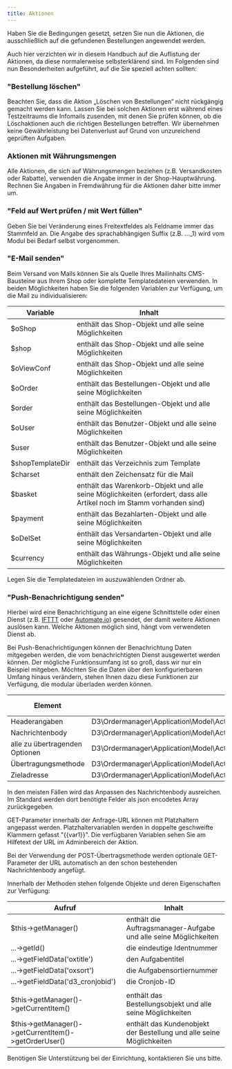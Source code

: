 ```yaml
---
title: Aktionen
---
```


Haben Sie die Bedingungen gesetzt, setzen Sie nun die Aktionen, die ausschließlich auf die gefundenen Bestellungen angewendet werden.

Auch hier verzichten wir in diesem Handbuch auf die Auflistung der Aktionen, da diese normalerweise selbsterklärend sind. Im Folgenden sind nun Besonderheiten aufgeführt, auf die Sie speziell achten sollten:

### "Bestellung löschen"
Beachten Sie, dass die Aktion „Löschen von Bestellungen“ nicht rückgängig gemacht werden kann. Lassen Sie bei solchen Aktionen erst während eines Testzeitraums die Infomails zusenden, mit denen Sie prüfen können, ob die Löschaktionen auch die richtigen Bestellungen betreffen. Wir übernehmen keine Gewährleistung bei Datenverlust auf Grund von unzureichend geprüften Aufgaben.

### Aktionen mit Währungsmengen
Alle Aktionen, die sich auf Währungsmengen beziehen (z.B. Versandkosten oder Rabatte), verwenden die Angabe immer in der Shop-Hauptwährung. Rechnen Sie Angaben in Fremdwährung für die Aktionen daher bitte immer um.

### "Feld auf Wert prüfen / mit Wert füllen"
Geben Sie bei Veränderung eines Freitextfeldes als Feldname immer das Stammfeld an. Die Angabe des sprachabhängigen Suffix (z.B. ..._1) wird vom Modul bei Bedarf selbst
vorgenommen.

### "E-Mail senden"
Beim Versand von Mails können Sie als Quelle Ihres Mailinhalts CMS-Bausteine aus Ihrem Shop oder komplette Templatedateien verwenden. In beiden Möglichkeiten haben Sie die folgenden Variablen zur Verfügung, um die Mail zu individualisieren:

| Variable          | Inhalt                                                                                                                |
|-------------------|-----------------------------------------------------------------------------------------------------------------------|
| $oShop            | enthält das Shop-Objekt und alle seine Möglichkeiten                                                                  |
| $shop             | enthält das Shop-Objekt und alle seine Möglichkeiten                                                                  |
| $oViewConf        | enthält das Shop-Objekt und alle seine Möglichkeiten                                                                  |
| $oOrder           | enthält das Bestellungen-Objekt und alle seine Möglichkeiten                                                          |
| $order            | enthält das Bestellungen-Objekt und alle seine Möglichkeiten                                                          |
| $oUser            | enthält das Benutzer-Objekt und alle seine Möglichkeiten                                                              |
| $user             | enthält das Benutzer-Objekt und alle seine Möglichkeiten                                                              |
| $shopTemplateDir  | enthält das Verzeichnis zum Template                                                                                  |
| $charset          | enthält den Zeichensatz für die Mail                                                                                  |
| $basket           | enthält das Warenkorb-Objekt und alle seine Möglichkeiten (erfordert, dass alle Artikel noch im Stamm vorhanden sind) |
| $payment          | enthält das Bezahlarten-Objekt und alle seine Möglichkeiten                                                           |
| $oDelSet          | enthält das Versandarten-Objekt und alle seine Möglichkeiten                                                          |
| $currency         | enthält das Währungs-Objekt und alle seine Möglichkeiten                                                              |

Legen Sie die Templatedateien im auszuwählenden Ordner ab.

### "Push-Benachrichtigung senden"
Hierbei wird eine Benachrichtigung an eine eigene Schnittstelle oder einen Dienst (z.B. [IFTTT](https://ifttt.com/) oder [Automate.io](https://automate.io/)) gesendet, der damit weitere Aktionen auslösen kann. Welche Aktionen möglich sind, hängt vom verwendeten Dienst ab.

Bei Push-Benachrichtigungen können der Benachrichtung Daten mitgegeben werden, die vom benachrichtigten Dienst ausgewertet werden können. Der mögliche Funktionsumfang ist so groß, dass wir nur ein Beispiel mitgeben. Möchten Sie die Daten über den konfigurierbaren Umfang hinaus verändern, stehen Ihnen dazu diese Funktionen zur Verfügung, die modular überladen werden können.

| Element                        | Klasse                                                                               | Methode             | Parameter | erwarteter Rückgabetyp |
|--------------------------------|--------------------------------------------------------------------------------------|---------------------|-----------|------------------------|
| Headerangaben                  | D3\Ordermanager\Application\Model\Actions\d3ordermanager_action_sendpushnotification | getHeaders          | keine     | Array                  |
| Nachrichtenbody                | D3\Ordermanager\Application\Model\Actions\d3ordermanager_action_sendpushnotification | getSubmittedBody    | keine     | String                 |
| alle zu übertragenden Optionen | D3\Ordermanager\Application\Model\Actions\d3ordermanager_action_sendpushnotification | getSubmittedOptions | keine     | Array                  |
| Übertragungsmethode            | D3\Ordermanager\Application\Model\Actions\d3ordermanager_action_sendpushnotification | getRequestMethod    | keine     | String                 |
| Zieladresse                    | D3\Ordermanager\Application\Model\Actions\d3ordermanager_action_sendpushnotification | getRequestUrl       | keine     | String                 |

In den meisten Fällen wird das Anpassen des Nachrichtenbody ausreichen. Im Standard werden dort benötigte Felder als json encodetes Array zurückgegeben.

GET-Parameter innerhalb der Anfrage-URL können mit Platzhaltern angepasst werden. Platzhaltervariablen werden in doppelte geschweifte Klammern gefasst "{{var1}}". Die verfügbaren Variablen sehen Sie am Hilfetext der URL im Adminbereich der Aktion.

Bei der Verwendung der POST-Übertragsmethode werden optionale GET-Parameter der URL automatisch an den schon bestehenden Nachrichtenbody angefügt.

Innerhalb der Methoden stehen folgende Objekte und deren Eigenschaften zur Verfügung:

| Aufruf                                                | Inhalt                                                                |
|-------------------------------------------------------|-----------------------------------------------------------------------|
| $this->getManager()                                   | enthält die Auftragsmanager-Aufgabe und alle seine Möglichkeiten      |
| ...->getId()                                          | die eindeutige Identnummer                                            |
| ...->getFieldData('oxtitle')                          | den Aufgabentitel                                                     |
| ...->getFieldData('oxsort')                           | die Aufgabensortiernummer                                             |
| ...->getFieldData('d3_cronjobid')                     | die Cronjob-ID                                                        |
|                                                       |                                                                       |
| $this->getManager()->getCurrentItem()                 | enthält das Bestellungsobjekt und alle seine Möglichkeiten            |
| $this->getManager()->getCurrentItem()->getOrderUser() | enthält das Kundenobjekt der Bestellung und alle seine Möglichkeiten  |

Benötigen Sie Unterstützung bei der Einrichtung, kontaktieren Sie uns bitte.
